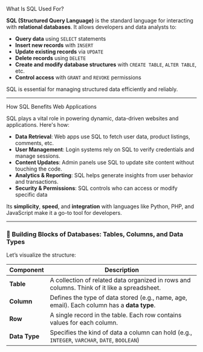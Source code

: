 

 What Is SQL Used For?

**SQL (Structured Query Language)** is the standard language for interacting with **relational databases**. It allows developers and data analysts to:

- **Query data** using `SELECT` statements
- **Insert new records** with `INSERT`
- **Update existing records** via `UPDATE`
- **Delete records** using `DELETE`
- **Create and modify database structures** with `CREATE TABLE`, `ALTER TABLE`, etc.
- **Control access** with `GRANT` and `REVOKE` permissions

SQL is essential for managing structured data efficiently and reliably.

---

 How SQL Benefits Web Applications

SQL plays a vital role in powering dynamic, data-driven websites and applications. Here's how:

- **Data Retrieval**: Web apps use SQL to fetch user data, product listings, comments, etc.
- **User Management**: Login systems rely on SQL to verify credentials and manage sessions.
- **Content Updates**: Admin panels use SQL to update site content without touching the code.
- **Analytics & Reporting**: SQL helps generate insights from user behavior and transactions.
- **Security & Permissions**: SQL controls who can access or modify specific data

Its **simplicity**, **speed**, and **integration** with languages like Python, PHP, and JavaScript make it a go-to tool for developers.

---

### 🧱 Building Blocks of Databases: Tables, Columns, and Data Types

Let’s visualize the structure:

| Component | Description |
|-----------|-------------|
| **Table** | A collection of related data organized in rows and columns. Think of it like a spreadsheet. |
| **Column** | Defines the type of data stored (e.g., name, age, email). Each column has a **data type**. |
| **Row** | A single record in the table. Each row contains values for each column. |
| **Data Type** | Specifies the kind of data a column can hold (e.g., `INTEGER`, `VARCHAR`, `DATE`, `BOOLEAN`) |



